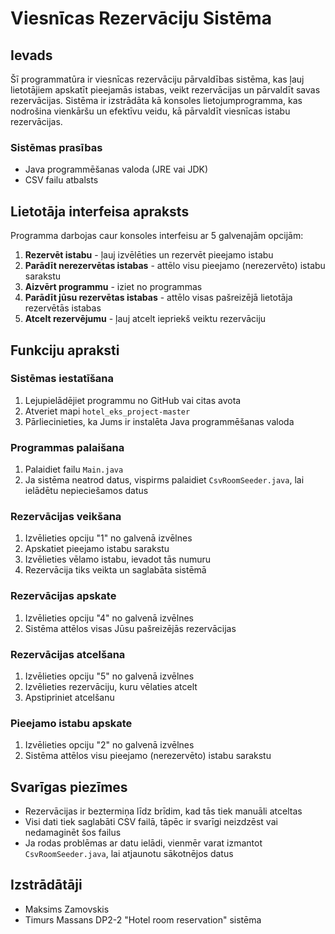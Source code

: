 # Viesnīcas Rezervāciju Sistēma

## Ievads
Šī programmatūra ir viesnīcas rezervāciju pārvaldības sistēma, kas ļauj lietotājiem apskatīt pieejamās istabas, veikt rezervācijas un pārvaldīt savas rezervācijas. Sistēma ir izstrādāta kā konsoles lietojumprogramma, kas nodrošina vienkāršu un efektīvu veidu, kā pārvaldīt viesnīcas istabu rezervācijas.

### Sistēmas prasības
- Java programmēšanas valoda (JRE vai JDK)
- CSV failu atbalsts

## Lietotāja interfeisa apraksts
Programma darbojas caur konsoles interfeisu ar 5 galvenajām opcijām:

1. **Rezervēt istabu** - ļauj izvēlēties un rezervēt pieejamo istabu
2. **Parādīt nerezervētas istabas** - attēlo visu pieejamo (nerezervēto) istabu sarakstu
3. **Aizvērt programmu** - iziet no programmas
4. **Parādīt jūsu rezervētas istabas** - attēlo visas pašreizējā lietotāja rezervētās istabas
5. **Atcelt rezervējumu** - ļauj atcelt iepriekš veiktu rezervāciju

## Funkciju apraksti

### Sistēmas iestatīšana
1. Lejupielādējiet programmu no GitHub vai citas avota
2. Atveriet mapi `hotel_eks_project-master`
3. Pārliecinieties, ka Jums ir instalēta Java programmēšanas valoda

### Programmas palaišana
1. Palaidiet failu `Main.java`
2. Ja sistēma neatrod datus, vispirms palaidiet `CsvRoomSeeder.java`, lai ielādētu nepieciešamos datus

### Rezervācijas veikšana
1. Izvēlieties opciju "1" no galvenā izvēlnes
2. Apskatiet pieejamo istabu sarakstu
3. Izvēlieties vēlamo istabu, ievadot tās numuru
4. Rezervācija tiks veikta un saglabāta sistēmā

### Rezervācijas apskate
1. Izvēlieties opciju "4" no galvenā izvēlnes
2. Sistēma attēlos visas Jūsu pašreizējās rezervācijas

### Rezervācijas atcelšana
1. Izvēlieties opciju "5" no galvenā izvēlnes
2. Izvēlieties rezervāciju, kuru vēlaties atcelt
3. Apstipriniet atcelšanu

### Pieejamo istabu apskate
1. Izvēlieties opciju "2" no galvenā izvēlnes
2. Sistēma attēlos visu pieejamo (nerezervēto) istabu sarakstu

## Svarīgas piezīmes
- Rezervācijas ir beztermiņa līdz brīdim, kad tās tiek manuāli atceltas
- Visi dati tiek saglabāti CSV failā, tāpēc ir svarīgi neizdzēst vai nedamaginēt šos failus
- Ja rodas problēmas ar datu ielādi, vienmēr varat izmantot `CsvRoomSeeder.java`, lai atjaunotu sākotnējos datus

## Izstrādātāji
- Maksims Zamovskis
- Timurs Massans
  DP2-2 "Hotel room reservation" sistēma